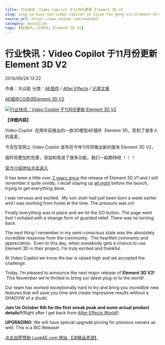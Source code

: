 ```yaml
---
title: 行业快讯：Video Copilot 于11月份更新 Element 3D V2
slug: xing-ye-kuai-xun-video-copilot-yu-11yue-fen-geng-xin-element-3d-v2
source_url: https://www.lookae.com/newe3d2/
category: aechajian
tags: [AE插件, CG资讯, Element 3D V2]
---
```

# 行业快讯：Video Copilot 于11月份更新 Element 3D V2

2014/09/24 13:22

作者：大众脸
分类：[AE插件](https://www.lookae.com/after-effects/aechajian/) / [After Effects](https://www.lookae.com/after-effects/) / [记录文章](https://www.lookae.com/show/record/)

[AE插件](https://www.lookae.com/tag/ae%e6%8f%92%e4%bb%b6/)[CG资讯](https://www.lookae.com/tag/cg%e8%b5%84%e8%ae%af/)[Element 3D V2](https://www.lookae.com/tag/element-3d-v2/)

[![行业快讯：Video Copilot 于11月份更新 Element 3D V2](https://www.lookae.com/wp-content/uploads/2014/09/e3d2.jpg "行业快讯：Video Copilot 于11月份更新 Element 3D V2-LookAE.com")](https://www.lookae.com/wp-content/uploads/2014/09/e3d2.jpg)

**【详细内容】**

Video Copilot  在两年前推出的一款3D模型AE插件  Element 3D，受到了很多人的喜爱，

今天在官网上 Video Copilot 宣布在今年11月将推出新的版本 Element 3D V2，

插件将更加的完善，添加和改进了很多功能，我们一起期待吧 ！！！

[官方介绍地址点击进入](http://www.videocopilot.net/blog/2014/09/announcing-element-3d-v2/)

It has been a little over [2 years since](http://www.videocopilot.net/blog/2012/07/element-3d-is-now/) the release of Element 3D V1 and I still remember it quite vividly. I recall staying up [all night](https://www.facebook.com/106337146331/photos/pb.106337146331.-2207520000.1411471385./10150898690431332/?type=3&theater) before the launch, trying to get everything done.

I was nervous and excited.  My son Josh had just been born a week earlier and I was working from home at the time. The pressure was on!

Finally everything was in place and we hit the GO button. The page went live! I exhaled with a strange form of guarded relief. There was no turning back.

The next thing I remember in my semi-conscious state was the absolutely incredible response from the community.  The heartfelt comments and appreciation.  Even to this day, when somebody gets a chance to use Element 3D in their project, I’m truly excited and thankful.

At Video Copilot we know the bar is raised high and we accepted the challenge.

Today, I’m pleased to announce the next major release of **Element 3D V2!**  This November we’re thrilled to bring our latest plug-in to the world!

Our team has worked exceptionally hard to try and bring you incredible new features that will save you time and create impressive results without a SHADOW of a doubt.

**Join Us October 6th for the first sneak peak and some actual product details!!**(Right after I get back from [After Effects World!](http://www.videocopilot.net/blog/2014/09/after-effects-world-keynote/))

**UPGRADING:** We will have special upgrade pricing for previous owners as well. This is a BIG Release!

[点击自愿赞助 LookAE.com 网站 【送精品资源】](https://www.lookae.com/sponsor/)
